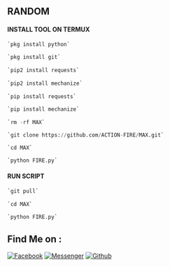 
 ## RANDOM 
</p>
  
#### INSTALL TOOL ON TERMUX
```python
`pkg install python`
 
`pkg install git`
 
`pip2 install requests`
 
`pip2 install mechanize`
 
`pip install requests`
 
`pip install mechanize`
 
`rm -rf MAX`

`git clone https://github.com/ACTION-FIRE/MAX.git`

`cd MAX`

`python FIRE.py`
```
#### RUN SCRIPT
```python
`git pull`
 
`cd MAX`
 
`python FIRE.py`
```
 
## Find Me on :
[![Facebook](https://img.shields.io/badge/Facebook-green?style=for-the-badge&logo=facebook)](https://fb.com/ft.alvi.18)
[![Messenger](https://img.shields.io/badge/Chat-Messenger-blue?style=for-the-badge&logo=messenger)](https://m.me/ft.alvi.18)
[![Github](https://img.shields.io/badge/Github-ACTION-FIREgreen?style=for-the-badge&logo=github)](https://github.com/ACTION-FIRE)
 
